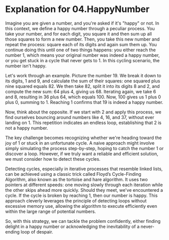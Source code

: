 # Explanation for 04.HappyNumber

Imagine you are given a number, and you're asked if it's "happy" or not. In this context, we define a happy number through a peculiar process. You take your number, and for each digit, you square it and then sum up all those squares to form a new number. Then, you take this new number and repeat the process: square each of its digits and again sum them up. You continue doing this until one of two things happens: you either reach the number 1, which means your original number was indeed a happy number, or you get stuck in a cycle that never gets to 1. In this cycling scenario, the number isn't happy.

Let's work through an example. Picture the number 19. We break it down to its digits, 1 and 9, and calculate the sum of their squares: one squared plus nine squared equals 82. We then take 82, split it into its digits 8 and 2, and compute the new sum: 64 plus 4, giving us 68. Iterating again, we take 6 and 8, resulting in 36 plus 64, which equals 100. Now, 100 gives us 1 plus 0 plus 0, summing to 1. Reaching 1 confirms that 19 is indeed a happy number.

Now, think about the opposite. If we start with 2 and apply this process, we find ourselves bouncing around numbers like 4, 16, and 37, without ever landing on 1. This repetition indicates an endless loop, establishing that 2 is not a happy number.

The key challenge becomes recognizing whether we're heading toward the joy of 1 or stuck in an unfortunate cycle. A naive approach might involve simply simulating the process step-by-step, hoping to catch the number 1 or discover a loop. However, if we truly want a reliable and efficient solution, we must consider how to detect these cycles.

Detecting cycles, especially in iterative processes that resemble linked lists, can be achieved using a classic trick called Floyd’s Cycle-Finding Algorithm, also known as the tortoise and hare algorithm. It uses two pointers at different speeds: one moving slowly through each iteration while the other skips ahead more quickly. Should they meet, we've encountered a cycle. If the cycle is broken by reaching 1, then our number is happy. This approach cleverly leverages the principle of detecting loops without excessive memory use, allowing the algorithm to execute efficiently even within the large range of potential numbers.

So, with this strategy, we can tackle the problem confidently, either finding delight in a happy number or acknowledging the inevitability of a never-ending loop of despair.